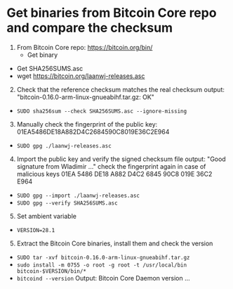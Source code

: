# Get binaries from Bitcoin Core repo and compare the checksum

1. From Bitcoin Core repo: https://bitcoin.org/bin/
   * Get binary 
  * Get SHA256SUMS.asc
  * wget https://bitcoin.org/laanwj-releases.asc

2. Check that the reference checksum matches the real checksum
output: "bitcoin-0.16.0-arm-linux-gnueabihf.tar.gz: OK"
  * `SUDO sha256sum --check SHA256SUMS.asc --ignore-missing`

3. Manually check the fingerprint of the public key:
  01EA5486DE18A882D4C2684590C8019E36C2E964
  * `SUDO gpg ./laanwj-releases.asc`

4. Import the public key and verify the signed checksum file
   output: "Good signature from Wladimir ..."
   check the fingerprint again in case of malicious keys 
   01EA 5486 DE18 A882 D4C2  6845 90C8 019E 36C2 E964
  * `SUDO gpg --import ./laanwj-releases.asc`
  * `SUDO gpg --verify SHA256SUMS.asc`

5. Set ambient variable
  * `VERSION=28.1`

5. Extract the Bitcoin Core binaries, install them and check the version
 * `SUDO tar -xvf bitcoin-0.16.0-arm-linux-gnueabihf.tar.gz` 
 * `sudo install -m 0755 -o root -g root -t /usr/local/bin bitcoin-$VERSION/bin/*`
 * `bitcoind --version`
Output: Bitcoin Core Daemon version ...


